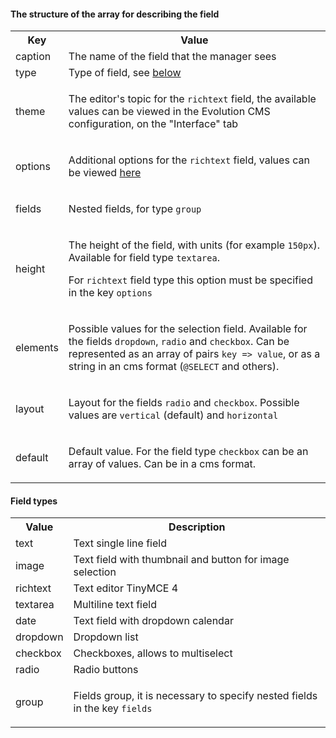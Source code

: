#### The structure of the array for describing the field

<table>
<tr><th>Key</th><th>Value</th></tr>
<tr><td>caption</td><td>The name of the field that the manager sees</td></tr>
<tr><td>type</td><td>Type of field, see <a href="#field-types">below</a></td></tr>
<tr><td>theme</td><td>

The editor's topic for the `richtext` field, the available values can be viewed in the Evolution CMS configuration, on the "Interface" tab

</td></tr>
<tr><td>options</td><td>

Additional options for the `richtext` field, values can be viewed <a href="https://www.tinymce.com/docs/configure/" target="_blank">here</a>

</td></tr>
<tr><td>fields</td><td>

Nested fields, for type `group`

</td></tr>
<tr><td>height</td><td>

The height of the field, with units (for example `150px`). Available for field type `textarea`.

For `richtext` field type this option must be specified in the key `options`

</td></tr>
<tr><td>elements</td><td>

Possible values for the selection field. Available for the fields `dropdown`, `radio` and `checkbox`. Can be represented as an array of pairs `key => value`, or as a string in an cms format (`@SELECT` and others).

</td></tr>
<tr><td>layout</td><td>

Layout for the fields `radio` and `checkbox`. Possible values are `vertical` (default) and `horizontal`

</td></tr>
<tr><td>default</td><td>

Default value. For the field type `checkbox` can be an array of values. Can be in a cms format.

</td></tr>
</table>

#### Field types

<table>
<tr><th>Value</th><th>Description</th></tr>
<tr><td>text</td><td>Text single line field</td></tr>
<tr><td>image</td><td>Text field with thumbnail and button for image selection</td></tr>
<tr><td>richtext</td><td>Text editor TinyMCE 4</td></tr>
<tr><td>textarea</td><td>Multiline text field</td></tr>
<tr><td>date</td><td>Text field with dropdown calendar</td></tr>
<tr><td>dropdown</td><td>Dropdown list</td></tr>
<tr><td>checkbox</td><td>Checkboxes, allows to multiselect</td></tr>
<tr><td>radio</td><td>Radio buttons</td></tr>
<tr><td>group</td><td>

Fields group, it is necessary to specify nested fields in the key `fields`

</td></tr>
</table>
